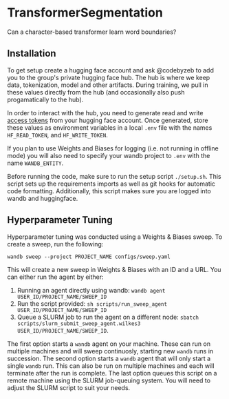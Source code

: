 # TransformerSegmentation
Can a character-based transformer learn word boundaries?

## Installation

To get setup create a hugging face account and ask @codebyzeb to add you to the group's private hugging face hub. The hub is where we keep data, tokenization, model and other artifacts. During training, we pull in these values directly from the hub (and occasionally also push progamatically to the hub). 

In order to interact with the hub, you need to generate read and write [access tokens](https://huggingface.co/docs/hub/security-tokens) from your hugging face account. Once generated, store these values as environment variables in a local `.env` file with the names `HF_READ_TOKEN`, and `HF_WRITE_TOKEN`.

If you plan to use Weights and Biases for logging (i.e. not running in offline mode) you will also need to specify your wandb project to `.env` with the name `WANDB_ENTITY`. 

Before running the code, make sure to run the setup script `./setup.sh`. This script sets up the requirements imports as well as git hooks for automatic code formatting. Additionally, this script makes sure you are logged into wandb and huggingface.

## Hyperparameter Tuning

Hyperparameter tuning was conducted using a Weights & Biases sweep. To create a sweep, run the following:

```
wandb sweep --project PROJECT_NAME configs/sweep.yaml
```

This will create a new sweep in Weights & Biases with an ID and a URL. You can either run the agent by either:
1. Running an agent directly using wandb: `wandb agent USER_ID/PROJECT_NAME/SWEEP_ID`
2. Run the script provided: `sh scripts/run_sweep_agent USER_ID/PROJECT_NAME/SWEEP_ID`
3. Queue a SLURM job to run the agent on a different node: `sbatch scripts/slurm_submit_sweep_agent.wilkes3 USER_ID/PROJECT_NAME/SWEEP_ID`.

The first option starts a `wandb` agent on your machine. These can run on multiple machines and will sweep continuosly, starting new `wandb` runs in succession. 
The second option starts a `wandb` agent that will only start a single `wandb` run. This can also be run on multiple machines and each will terminate after the 
run is complete. The last option queues this script on a remote machine using the SLURM job-queuing system. You will need to adjust the SLURM script to suit your needs. 

